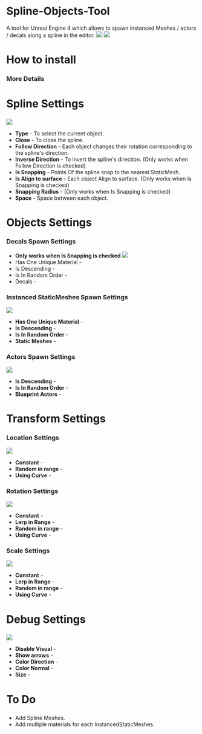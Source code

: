 # Spline-Objects-Tool
A tool for Unreal Engine 4 which allows to spawn instanced Meshes / actors / decals along a spline in the editor.
![](https://github.com/Louis1351/Spline-Objects-Tool/blob/master/Images/pres.PNG)
![](https://github.com/Louis1351/Spline-Objects-Tool/blob/master/Images/pres2.PNG)

# How to install<h3>
### More Details
 
# Spline Settings<h3>
![](https://github.com/Louis1351/Spline-Objects-Tool/blob/master/Images/Spline_Settings.PNG)
* **Type** - To select the current object.
* **Close** - To close the spline.
* **Follow Direction** - Each object changes their rotation corresponding to the spline's direction.  
* **Inverse Direction** - To invert the spline's direction. (Only works when Follow Direction is checked)
* **Is Snapping** - Points Of the spline snap to the nearest StaticMesh.
* **Is Align to surface** - Each object Align to surface. (Only works when Is Snapping is checked)
* **Snapping Radius** - (Only works when Is Snapping is checked)
* **Space** - Space between each object.  
 
# Objects Settings<h3>
 
### Decals Spawn Settings
* **Only works when Is Snapping is checked**
![](https://github.com/Louis1351/Spline-Objects-Tool/blob/master/Images/Decals_Settings.PNG)
* Has One Unique Material -
* Is Descending -
* Is In Random Order -
* Decals -
 
### Instanced StaticMeshes Spawn Settings
![](https://github.com/Louis1351/Spline-Objects-Tool/blob/master/Images/InstancedStaticMeshes_Settings.PNG)
* **Has One Unique Material** -
* **Is Descending** -
* **Is In Random Order** -
* **Static Meshes** -
 
### Actors Spawn Settings
![](https://github.com/Louis1351/Spline-Objects-Tool/blob/master/Images/Actors_Settings.PNG)
* **Is Descending** -
* **Is In Random Order** -
* **Blueprint Actors** -

# Transform Settings<h3>
 
### Location Settings
![](https://github.com/Louis1351/Spline-Objects-Tool/blob/master/Images/Location_Settings.PNG)
* **Constant** -
* **Random in range** -
* **Using Curve** -
 
### Rotation Settings
![](https://github.com/Louis1351/Spline-Objects-Tool/blob/master/Images/Rotation_Settings.PNG)
* **Constant** -
* **Lerp in Range** -
* **Random in range** -
* **Using Curve** -

### Scale Settings
![](https://github.com/Louis1351/Spline-Objects-Tool/blob/master/Images/Scale_Settings.PNG)
* **Constant** -
* **Lerp in Range** -
* **Random in range** -
* **Using Curve** -

# Debug Settings<h3>
![](https://github.com/Louis1351/Spline-Objects-Tool/blob/master/Images/Debug_Settings.PNG)
* **Disable Visual** -
* **Show arrows** -
* **Color Direction** -
* **Color Normal** -
* **Size** -
 
# To Do<h3>
* Add Spline Meshes.
* Add multiple materials for each InstancedStaticMeshes.

